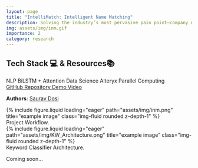 ```yaml
---
layout: page
title: "IntelliMatch: Intelligent Name Matching"
description: Solving the industry’s most pervasive pain point—company name record linkage—with transformer-powered fuzzy matching, k-fold TF-IDF, and self-attention, achieving 90%+ match precision and 98% keyword accuracy for lightning-fast, ultra-reliable company linking.
img: assets/img/inm.gif
importance: 2
category: research
---
```

<section id="badgeproj-section">
<h2 class="badgeproj-title">Tech Stack 💻 & Resources📚</h2>
  <div class="badgeproj-container">
    <span class="badgeproj">NLP</span>
    <span class="badgeproj">BiLSTM + Attention</span>
    <span class="badgeproj">Data Science</span>
    <span class="badgeproj">Alteryx</span>
    <span class="badgeproj">Parallel Computing</span>
  </div>

<!-- Links Section -->
  <div class="linksproj-container">
    <a href="https://github.com/sauravdosi/intellimatch" target="_blank" class="linkproj">
      <i class="fab fa-github"></i> GitHub Repository
    </a>
    <a href="https://github.com/sauravdosi/intellimatch/blob/main/img/demo.gif" target="_blank" class="linkproj">
      <i class="fas fa-video"></i> Demo Video
    </a>
  </div>
</section>

**Authors**: <a href="https://sauravdosi.github.io/">Saurav Dosi</a>

<div class="row">
    <div class="col-sm mt-3 mt-md-0">
        {% include figure.liquid loading="eager" path="assets/img/inm.png" title="example image" class="img-fluid rounded z-depth-1" %}
    </div>
</div>
<div class="caption">
    Project Workflow.
</div>


<div class="row">
    <div class="col-sm mt-3 mt-md-0">
        {% include figure.liquid loading="eager" path="assets/img/KW_Architecture.png" title="example image" class="img-fluid rounded z-depth-1" %}
    </div>
</div>
<div class="caption">
    Keyword Classifier Architecture.
</div>

Coming soon...
